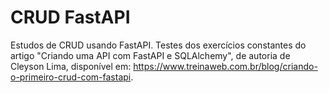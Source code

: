 # CRUD FastAPI
Estudos de CRUD usando FastAPI.
Testes dos exercícios constantes do artigo "Criando uma API com FastAPI e SQLAlchemy", de autoria de Cleyson Lima, disponível em: https://www.treinaweb.com.br/blog/criando-o-primeiro-crud-com-fastapi.
